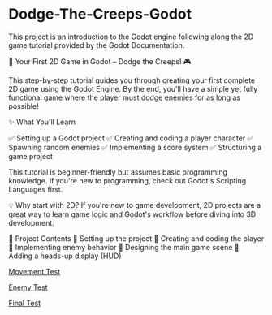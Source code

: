 # Dodge-The-Creeps-Godot
This project is an introduction to the Godot engine following along the 2D game tutorial provided by the Godot Documentation.

🚀 Your First 2D Game in Godot – Dodge the Creeps! 🎮

This step-by-step tutorial guides you through creating your first complete 2D game using the Godot Engine. By the end, you'll have a simple yet fully functional game where the player must dodge enemies for as long as possible!

✨ What You'll Learn

✅ Setting up a Godot project
✅ Creating and coding a player character
✅ Spawning random enemies
✅ Implementing a score system
✅ Structuring a game project

This tutorial is beginner-friendly but assumes basic programming knowledge. If you're new to programming, check out Godot's Scripting Languages first.

💡 Why start with 2D?
If you're new to game development, 2D projects are a great way to learn game logic and Godot's workflow before diving into 3D development.

📂 Project Contents
📌 Setting up the project
📌 Creating and coding the player
📌 Implementing enemy behavior
📌 Designing the main game scene
📌 Adding a heads-up display (HUD)


[Movement Test](https://github.com/user-attachments/assets/9241759a-be1a-4fc2-ac37-cac3f14d370f)


[Enemy Test](https://github.com/user-attachments/assets/9e0ed0ee-e906-406f-8b54-d6459603d695)


[Final Test](https://github.com/user-attachments/assets/41163f36-896a-4854-96ca-49cb998eb9f4)






